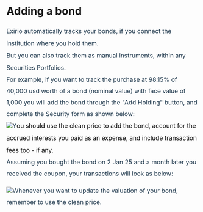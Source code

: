 # Adding a bond

<p "helvetica="" arial,="" justify;"="" neue",="" roboto,="" sans-serif;="" segoe="" style="box-sizing: border-box; margin: 0px 0px 0px 0in; font-size: 15px; line-height: 30px; word-break: normal; overflow-wrap: break-word; color: rgb(24, 50, 71); font-style: normal; font-variant-ligatures: normal; font-variant-caps: normal; font-weight: 400; letter-spacing: normal; orphans: 2; text-indent: 0px; text-transform: none; widows: 2; word-spacing: 0px; -webkit-text-stroke-width: 0px; white-space: normal;  text-decoration-thickness: initial; text-decoration-style: initial; text-decoration-color: initial; font-family: -apple-system, system-ui, " text-align:="" ui",=""><span dir="ltr" style="box-sizing: border-box; font-size: 16px; line-height: 32px;">Exirio automatically tracks your bonds, if you connect the institution where you hold them.&nbsp;</span><br/><span dir="ltr" style="box-sizing: border-box; font-size: 16px; line-height: 32px;">But you can also track them as manual instruments, within any Securities Portfolios.&nbsp;</span><span style="font-size: 16px;"><br/></span></p>

<p "helvetica="" arial,="" dir="ltr" justify;"="" neue",="" roboto,="" sans-serif;="" segoe="" style="box-sizing: border-box; margin: 0px 0px 0px 0in; font-size: 15px; line-height: 30px; word-break: normal; overflow-wrap: break-word; color: rgb(24, 50, 71); font-style: normal; font-variant-ligatures: normal; font-variant-caps: normal; font-weight: 400; letter-spacing: normal; orphans: 2; text-indent: 0px; text-transform: none; widows: 2; word-spacing: 0px; -webkit-text-stroke-width: 0px; white-space: normal;  text-decoration-thickness: initial; text-decoration-style: initial; text-decoration-color: initial; font-family: -apple-system, system-ui, " text-align:="" ui",=""><span dir="ltr" style="font-size: 16px;">For example, if you want to track the purchase at 98.15% of 40,000 usd worth of a bond (nominal value) with face value of 1,000 you will add the bond through the "Add Holding" button, and complete the Security form as shown below:</span></p>

<p "helvetica="" arial,="" dir="ltr" justify;"="" neue",="" roboto,="" sans-serif;="" segoe="" style="box-sizing: border-box; margin: 0px 0px 0px 0in; font-size: 15px; line-height: 30px; word-break: normal; overflow-wrap: break-word; color: rgb(24, 50, 71); font-style: normal; font-variant-ligatures: normal; font-variant-caps: normal; font-weight: 400; letter-spacing: normal; orphans: 2; text-indent: 0px; text-transform: none; widows: 2; word-spacing: 0px; -webkit-text-stroke-width: 0px; white-space: normal;  text-decoration-thickness: initial; text-decoration-style: initial; text-decoration-color: initial; font-family: -apple-system, system-ui, " text-align:="" ui",=""><span dir="ltr" style="font-size: 16px;"><img class="fr-fic fr-fil fr-dib" data-attachment="[object Object]" data-id="80442341830" src="https://s3-eu-central-1.amazonaws.com/euc-cdn.freshdesk.com/data/helpdesk/attachments/production/80442341830/original/LP-s3getpUxd-5Qroofim2DdC-m4H_NA0w.png?1739385679" style="width: auto; max-width: 100%;"/></span><span dir="ltr" style="box-sizing: border-box; font-size: 16px; line-height: 32px;">Y<span !important;="" "helvetica="" -webkit-text-stroke-width:="" 0px;="" 16px;="" 2;="" 400;="" arial,="" dir="ltr" display:="" float:="" font-size:="" font-style:="" font-variant-caps:="" font-variant-ligatures:="" font-weight:="" initial;="" inline="" left;="" letter-spacing:="" neue",="" none;="" none;"="" normal;="" orphans:="" roboto,="" sans-serif;="" segoe="" style="color: rgb(0, 0, 0); font-family: -apple-system, BlinkMacSystemFont, " text-align:="" text-decoration-color:="" text-decoration-style:="" text-decoration-thickness:="" text-indent:="" text-transform:="" ui",="" white-space:="" widows:="" word-spacing:="">ou should use the clean price to add the bond, account for the accrued interests you paid as an expense, and include transaction fees too - if any.&nbsp;</span></span><br/><span dir="ltr" style="font-size: 16px;">Assuming you bought the bond on 2 Jan 25 and a month later you received the coupon, your transactions will look as below:</span></p>

<p "helvetica="" arial,="" dir="ltr" justify;"="" neue",="" roboto,="" sans-serif;="" segoe="" style="box-sizing: border-box; margin-bottom: 0px; margin-left: 0in; font-size: 15px; line-height: 30px; word-break: normal; overflow-wrap: break-word; color: rgb(24, 50, 71); font-weight: 400; text-indent: 0px; font-family: -apple-system, system-ui, " text-align:="" ui",=""><span dir="ltr" style="font-size: 16px;"><img class="fr-fic fr-fil fr-dib" data-attachment="[object Object]" data-id="80442342121" src="https://s3-eu-central-1.amazonaws.com/euc-cdn.freshdesk.com/data/helpdesk/attachments/production/80442342121/original/uT5_Dl_8OyGJpdAfl4xBfpn0fNa0lTo6YQ.png?1739385823" style="width: auto; max-width: 100%;"/></span><span style="font-size: 16px;">Whenever you want to update the valuation of your bond, remember to use the clean price. <br/></span></p>

<p "helvetica="" arial,="" justify;"="" neue",="" roboto,="" sans-serif;="" segoe="" style="box-sizing: border-box; margin-bottom: 0px; margin-left: 0in; font-size: 15px; line-height: 30px; word-break: normal; overflow-wrap: break-word; color: rgb(24, 50, 71); font-weight: 400; text-indent: 0px; font-family: -apple-system, system-ui, " text-align:="" ui",=""><span style="font-size: 16px;"><br/></span></p>

  